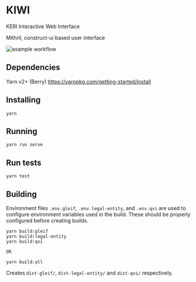 # KIWI

KERI Interactive Web Interface

Mithril, construct-ui based user interface

![example workflow](https://github.com/WebOfTrust/kiwi/actions/workflows/test.yaml/badge.svg)

## Dependencies

Yarn v2+ (Berry)
https://yarnpkg.com/getting-started/install

## Installing

```shell
yarn
```

## Running

```shell
yarn run serve
```

## Run tests

```shell
yarn test
```

## Building

Environment files `.env.gleif`, `.env.legal-entity`, and `.env.qvi` are used to
configure environment variables used in the build. These should be properly
configured before creating builds.

```
yarn build:gleif
yarn build:legal-entity
yarn build:qvi

OR

yarn build:all
```

Creates `dist-gleif/`, `dist-legal-entity/` and `dist-qvi/` respectively.
